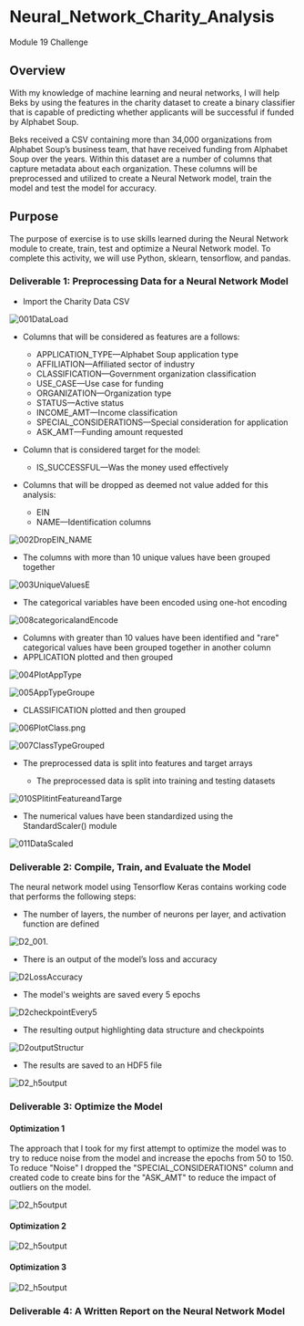 # Neural_Network_Charity_Analysis
Module 19 Challenge
## Overview

With my knowledge of machine learning and neural networks, I will help Beks by using the features in the charity dataset to create a binary classifier that is capable of predicting whether applicants will be successful if funded by Alphabet Soup.

Beks received a CSV containing more than 34,000 organizations from Alphabet Soup’s business team, that have received funding from Alphabet Soup over the years. Within this dataset are a number of columns that capture metadata about each organization.  These columns will be preprocessed and utilized to create a Neural Network model, train the model and test the model for accuracy.

## Purpose

The purpose of exercise is to use skills learned during the Neural Network module to create, train, test and optimize a Neural Network model.  To complete this activity, we will use Python, sklearn, tensorflow, and pandas.

### Deliverable 1: Preprocessing Data for a Neural Network Model

* Import the Charity Data CSV

![001DataLoad](Images/001DataLoad.PNG)

* Columns that will be considered as features are a follows:

    * APPLICATION_TYPE—Alphabet Soup application type
    * AFFILIATION—Affiliated sector of industry
    * CLASSIFICATION—Government organization classification
    * USE_CASE—Use case for funding
    * ORGANIZATION—Organization type
    * STATUS—Active status
    * INCOME_AMT—Income classification
    * SPECIAL_CONSIDERATIONS—Special consideration for application
    * ASK_AMT—Funding amount requested

* Column that is considered target for the model:

    * IS_SUCCESSFUL—Was the money used effectively

* Columns that will be dropped as deemed not value added for this analysis:

    * EIN
    * NAME—Identification columns

![002DropEIN_NAME](Images/002DropEIN_NAME.PNG)

* The columns with more than 10 unique values have been grouped together

![003UniqueValuesE](Images/003UniqueValuesE.PNG)

* The categorical variables have been encoded using one-hot encoding

![008categoricalandEncode](Images/008categoricalandEncode.png)

* Columns with greater than 10 values have been identified and "rare" categorical values have been grouped together in another column
* APPLICATION plotted and then grouped

![004PlotAppType](Images/004PlotAppType.png)

![005AppTypeGroupe](Images/005AppTypeGrouped.png)

* CLASSIFICATION plotted and then grouped

![006PlotClass.png](Images/006PlotClass.png)

![007ClassTypeGrouped](Images/007ClassTypeGrouped.png)

* The preprocessed data is split into features and target arrays

    * The preprocessed data is split into training and testing datasets

![010SPlitintFeatureandTarge](Images/010SPlitintFeatureandTarget.png)

* The numerical values have been standardized using the StandardScaler() module

![011DataScaled](Images/011DataScaled.png)


### Deliverable 2: Compile, Train, and Evaluate the Model

The neural network model using Tensorflow Keras contains working code that performs the following steps:

* The number of layers, the number of neurons per layer, and activation function are defined

![D2_001.](Images/D2_001.png)

* There is an output of the model’s loss and accuracy

![D2LossAccuracy](Images/D2LossAccuracy.png)

* The model's weights are saved every 5 epochs

![D2checkpointEvery5](Images/D2checkpointEvery5.png)

* The resulting output highlighting data structure and checkpoints

![D2outputStructur](Images/D2outputStructure.png)

* The results are saved to an HDF5 file

![D2_h5output](Images/D2_h5output.png)


### Deliverable 3: Optimize the Model

#### Optimization 1

The approach that I took for my first attempt to optimize the model was to try to reduce noise from the model and increase the epochs from 50 to 150.  To reduce "Noise" I dropped the "SPECIAL_CONSIDERATIONS" column and created code to create bins for the "ASK_AMT" to reduce the impact of outliers on the model. 

![D2_h5output](Images/D2_h5output.png)

#### Optimization 2

![D2_h5output](Images/D2_h5output.png)

#### Optimization 3

![D2_h5output](Images/D2_h5output.png)

### Deliverable 4: A Written Report on the Neural Network Model
